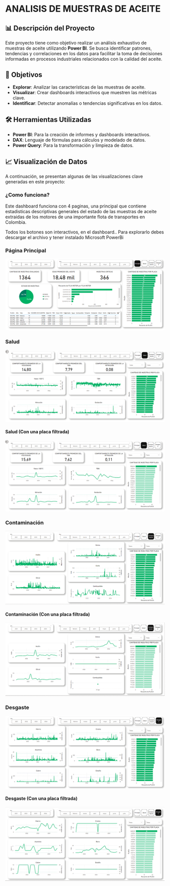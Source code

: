 # ANALISIS DE MUESTRAS DE ACEITE

## 📊 Descripción del Proyecto

Este proyecto tiene como objetivo realizar un análisis exhaustivo de muestras de aceite utilizando **Power BI**. Se busca identificar patrones, tendencias y correlaciones en los datos para facilitar la toma de decisiones informadas en procesos industriales relacionados con la calidad del aceite.

## 🎯 Objetivos

- **Explorar**: Analizar las características de las muestras de aceite.
- **Visualizar**: Crear dashboards interactivos que muestren las métricas clave.
- **Identificar**: Detectar anomalías o tendencias significativas en los datos.

## 🛠 Herramientas Utilizadas

- **Power BI**: Para la creación de informes y dashboards interactivos.
- **DAX**: Lenguaje de fórmulas para cálculos y modelado de datos.
- **Power Query**: Para la transformación y limpieza de datos.

## 📈 Visualización de Datos

A continuación, se presentan algunas de las visualizaciones clave generadas en este proyecto:



### ¿Como funciona?
Este dashboard funciona con 4 paginas, una principal que contiene estadisticas descriptivas generales del estado de las muestras de aceite extraidas de los motores de una importante flota de transportes en Colombia.

Todos los botones son interactivos, en el dashboard.. Para explorarlo debes descargar el archivo y tener instalado Microsoft PowerBi

### Página Principal
![Banner](https://github.com/Alex-github97/analytics-lab/blob/main/assets/MUESTRAS_DE_ACEITE_PRINCIPAL.PNG)

### Salud

![Banner](https://github.com/Alex-github97/analytics-lab/blob/main/assets/MUESTRAS_DE_ACEITE_SALUD.PNG)

#### Salud (Con una placa filtrada)
![Banner](https://github.com/Alex-github97/analytics-lab/blob/main/assets/MUESTRAS_DE_ACEITE_SALUD_SZQ518.PNG)

### Contaminación
![Banner](https://github.com/Alex-github97/analytics-lab/blob/main/assets/MUESTRAS_DE_ACEITE_CONTAMINACION.PNG)

#### Contaminación (Con una placa filtrada)
![Banner](https://github.com/Alex-github97/analytics-lab/blob/main/assets/MUESTRAS_DE_ACEITE_CONTAMINACION_SZQ518.PNG)

### Desgaste
![Banner](https://github.com/Alex-github97/analytics-lab/blob/main/assets/MUESTRAS_DE_ACEITE_DESGASTE.PNG)

#### Desgaste (Con una placa filtrada)
![Banner](https://github.com/Alex-github97/analytics-lab/blob/main/assets/MUESTRAS_DE_ACEITE_DESGASTE_SZQ518.PNG)
